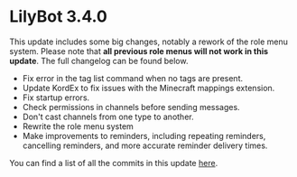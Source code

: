 # LilyBot 3.4.0

This update includes some big changes, notably a rework of the role menu system.
Please note that **all previous role menus will not work in this update**.
The full changelog can be found below.

* Fix error in the tag list command when no tags are present.
* Update KordEx to fix issues with the Minecraft mappings extension.
* Fix startup errors.
* Check permissions in channels before sending messages.
* Don't cast channels from one type to another.
* Rewrite the role menu system
* Make improvements to reminders, including repeating reminders, cancelling reminders, 
and more accurate reminder delivery times.

You can find a list of all the commits in this update
[here](https://github.com/IrisShaders/LilyBot/compare/v3.3.3...v3.4.0).
